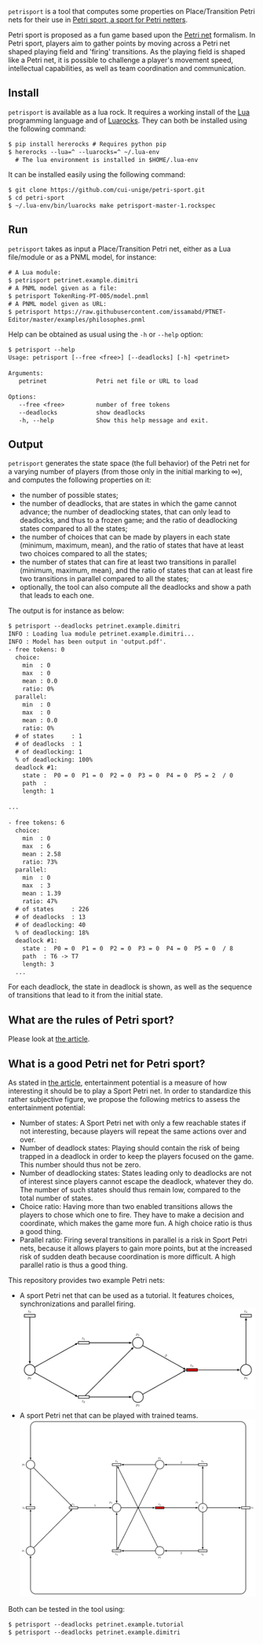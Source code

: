 `petrisport` is a tool that computes some properties on Place/Transition
Petri nets for their use in [Petri sport, a sport for Petri netters](...).

Petri sport is proposed as a fun game based upon
the [Petri net](https://en.wikipedia.org/wiki/Petri_net) formalism.
In Petri sport,
players aim to gather points by moving across a Petri net
shaped playing field and 'firing' transitions.
As the playing field is shaped like a Petri net,
it is possible to challenge a player's movement speed,
intellectual capabilities, as well as team coordination and communication.

## Install

`petrisport` is available as a lua rock.
It requires a working install of the [Lua](https://www.lua.org)
programming language and of [Luarocks](https://luarocks.org).
They can both be installed using the following command:

```console
$ pip install hererocks # Requires python pip
$ hererocks --lua=^ --luarocks=^ ~/.lua-env
  # The lua environment is installed in $HOME/.lua-env
```

It can be installed easily using the following command:

```console
$ git clone https://github.com/cui-unige/petri-sport.git
$ cd petri-sport
$ ~/.lua-env/bin/luarocks make petrisport-master-1.rockspec
```

## Run

`petrisport` takes as input a Place/Transition Petri net,
either as a Lua file/module or as a PNML model,
for instance:

```console
# A Lua module:
$ petrisport petrinet.example.dimitri
# A PNML model given as a file:
$ petrisport TokenRing-PT-005/model.pnml
# A PNML model given as URL:
$ petrisport https://raw.githubusercontent.com/issamabd/PTNET-Editor/master/examples/philosophes.pnml
```

Help can be obtained as usual using the `-h` or `--help` option:
```console
$ petrisport --help
Usage: petrisport [--free <free>] [--deadlocks] [-h] <petrinet>

Arguments:
   petrinet              Petri net file or URL to load

Options:
   --free <free>         number of free tokens
   --deadlocks           show deadlocks
   -h, --help            Show this help message and exit.
```

## Output

`petrisport` generates the state space (the full behavior) of the Petri net
for a varying number of players (from those only in the initial marking to ∞),
and computes the following properties on it:

* the number of possible states;
* the number of deadlocks,
  that are states in which the game cannot advance;
  the number of deadlocking states,
  that can only lead to deadlocks, and thus to a frozen game;
  and the ratio of deadlocking states
  compared to all the states;
* the number of choices that can be made by players in each state
  (minimum, maximum, mean),
  and the ratio of states that have at least two choices
  compared to all the states;
* the number of states that can fire at least two transitions in parallel
  (minimum, maximum, mean),
  and the ratio of states that can at least fire two transitions in parallel
  compared to all the states;
* optionally, the tool can also compute all the deadlocks
  and show a path that leads to each one.

The output is for instance as below:
```console
$ petrisport --deadlocks petrinet.example.dimitri
INFO : Loading lua module petrinet.example.dimitri...
INFO : Model has been output in 'output.pdf'.
- free tokens: 0
  choice:
    min  : 0
    max  : 0
    mean : 0.0
    ratio: 0%
  parallel:
    min  : 0
    max  : 0
    mean : 0.0
    ratio: 0%
  # of states     : 1
  # of deadlocks  : 1
  # of deadlocking: 1
  % of deadlocking: 100%
  deadlock #1:
    state :  P0 = 0  P1 = 0  P2 = 0  P3 = 0  P4 = 0  P5 = 2  / 0
    path  :
    length: 1

...

- free tokens: 6
  choice:
    min  : 0
    max  : 6
    mean : 2.58
    ratio: 73%
  parallel:
    min  : 0
    max  : 3
    mean : 1.39
    ratio: 47%
  # of states     : 226
  # of deadlocks  : 13
  # of deadlocking: 40
  % of deadlocking: 18%
  deadlock #1:
    state :  P0 = 0  P1 = 0  P2 = 0  P3 = 0  P4 = 0  P5 = 0  / 8
    path  : T6 -> T7
    length: 3
  ...
```

For each deadlock, the state in deadlock is shown,
as well as the sequence of transitions that lead to it from the initial state.

## What are the rules of Petri sport?

Please look at [the article](...).

## What is a good Petri net for Petri sport?

As stated in [the article](...),
entertainment potential is a measure of how interesting
it should be to play a Sport Petri net.
In order to standardize this rather subjective figure,
we propose the following metrics to assess the entertainment potential:

* Number of states:
  A Sport Petri net with only a few reachable states if not interesting,
  because players will repeat the same actions over and over.
* Number of deadlock states:
  Playing should contain the risk of being trapped in a deadlock
  in order to keep the players focused on the game.
  This number should thus not be zero.
* Number of deadlocking states:
  States leading only to deadlocks are not of interest since
  players cannot escape the deadlock, whatever they do.
  The number of such states should thus remain low,
  compared to the total number of states.
* Choice ratio:
  Having more than two enabled transitions allows the players to chose
  which one to fire.
  They have to make a decision and coordinate, which makes the game more fun.
  A high choice ratio is thus a good thing.
* Parallel ratio:
  Firing several transitions in parallel is a risk in Sport Petri nets,
  because it allows players to gain more points,
  but at the increased risk of sudden death
  because coordination is more difficult.
  A high parallel ratio is thus a good thing.

This repository provides two example Petri nets:

* A sport Petri net that can be used as a tutorial.
  It features choices, synchronizations and parallel firing.
  ![Tutorial Petri net](images/example-tutorial.png)
* A sport Petri net that can be played with trained teams.
  ![Tutorial Petri net](images/example-dimitri.png)

Both can be tested in the tool using:

```console
$ petrisport --deadlocks petrinet.example.tutorial
$ petrisport --deadlocks petrinet.example.dimitri
```
